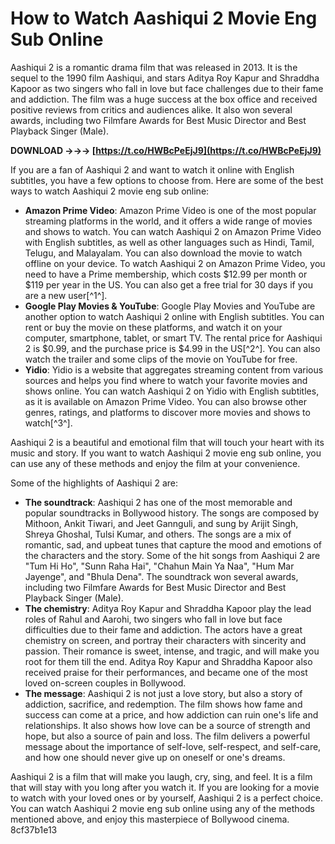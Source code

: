 
 
# How to Watch Aashiqui 2 Movie Eng Sub Online
 
Aashiqui 2 is a romantic drama film that was released in 2013. It is the sequel to the 1990 film Aashiqui, and stars Aditya Roy Kapur and Shraddha Kapoor as two singers who fall in love but face challenges due to their fame and addiction. The film was a huge success at the box office and received positive reviews from critics and audiences alike. It also won several awards, including two Filmfare Awards for Best Music Director and Best Playback Singer (Male).
 
**DOWNLOAD →→→ [https://t.co/HWBcPeEjJ9](https://t.co/HWBcPeEjJ9)**


 
If you are a fan of Aashiqui 2 and want to watch it online with English subtitles, you have a few options to choose from. Here are some of the best ways to watch Aashiqui 2 movie eng sub online:
 
- **Amazon Prime Video**: Amazon Prime Video is one of the most popular streaming platforms in the world, and it offers a wide range of movies and shows to watch. You can watch Aashiqui 2 on Amazon Prime Video with English subtitles, as well as other languages such as Hindi, Tamil, Telugu, and Malayalam. You can also download the movie to watch offline on your device. To watch Aashiqui 2 on Amazon Prime Video, you need to have a Prime membership, which costs $12.99 per month or $119 per year in the US. You can also get a free trial for 30 days if you are a new user[^1^].
- **Google Play Movies & YouTube**: Google Play Movies and YouTube are another option to watch Aashiqui 2 online with English subtitles. You can rent or buy the movie on these platforms, and watch it on your computer, smartphone, tablet, or smart TV. The rental price for Aashiqui 2 is $0.99, and the purchase price is $4.99 in the US[^2^]. You can also watch the trailer and some clips of the movie on YouTube for free.
- **Yidio**: Yidio is a website that aggregates streaming content from various sources and helps you find where to watch your favorite movies and shows online. You can watch Aashiqui 2 on Yidio with English subtitles, as it is available on Amazon Prime Video. You can also browse other genres, ratings, and platforms to discover more movies and shows to watch[^3^].

Aashiqui 2 is a beautiful and emotional film that will touch your heart with its music and story. If you want to watch Aashiqui 2 movie eng sub online, you can use any of these methods and enjoy the film at your convenience.
  
Some of the highlights of Aashiqui 2 are:

- **The soundtrack**: Aashiqui 2 has one of the most memorable and popular soundtracks in Bollywood history. The songs are composed by Mithoon, Ankit Tiwari, and Jeet Gannguli, and sung by Arijit Singh, Shreya Ghoshal, Tulsi Kumar, and others. The songs are a mix of romantic, sad, and upbeat tunes that capture the mood and emotions of the characters and the story. Some of the hit songs from Aashiqui 2 are "Tum Hi Ho", "Sunn Raha Hai", "Chahun Main Ya Naa", "Hum Mar Jayenge", and "Bhula Dena". The soundtrack won several awards, including two Filmfare Awards for Best Music Director and Best Playback Singer (Male).
- **The chemistry**: Aditya Roy Kapur and Shraddha Kapoor play the lead roles of Rahul and Aarohi, two singers who fall in love but face difficulties due to their fame and addiction. The actors have a great chemistry on screen, and portray their characters with sincerity and passion. Their romance is sweet, intense, and tragic, and will make you root for them till the end. Aditya Roy Kapur and Shraddha Kapoor also received praise for their performances, and became one of the most loved on-screen couples in Bollywood.
- **The message**: Aashiqui 2 is not just a love story, but also a story of addiction, sacrifice, and redemption. The film shows how fame and success can come at a price, and how addiction can ruin one's life and relationships. It also shows how love can be a source of strength and hope, but also a source of pain and loss. The film delivers a powerful message about the importance of self-love, self-respect, and self-care, and how one should never give up on oneself or one's dreams.

Aashiqui 2 is a film that will make you laugh, cry, sing, and feel. It is a film that will stay with you long after you watch it. If you are looking for a movie to watch with your loved ones or by yourself, Aashiqui 2 is a perfect choice. You can watch Aashiqui 2 movie eng sub online using any of the methods mentioned above, and enjoy this masterpiece of Bollywood cinema.
 8cf37b1e13
 
